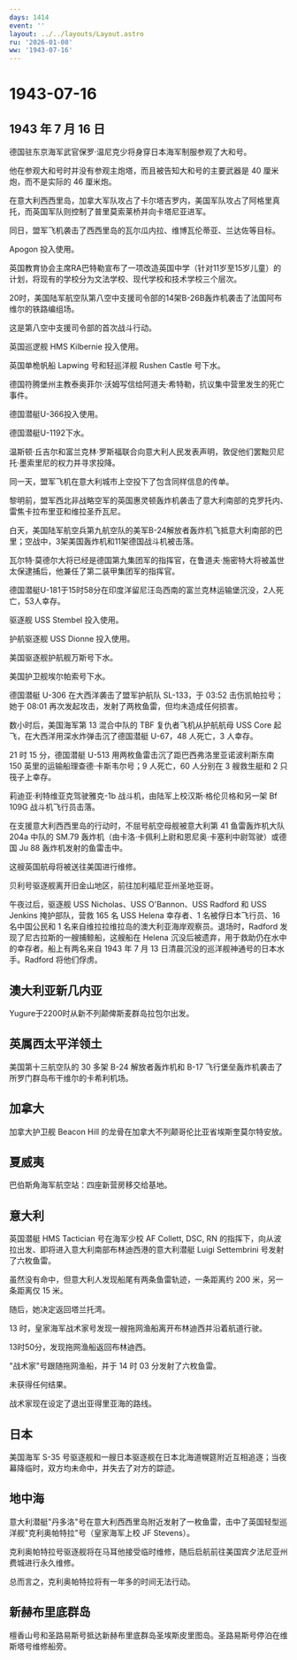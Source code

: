 ```yaml
---
days: 1414
event: ''
layout: ../../layouts/Layout.astro
ru: '2026-01-08'
ww: '1943-07-16'
---
```


# 1943-07-16

## 1943 年 7 月 16 日

德国驻东京海军武官保罗·温尼克少将身穿日本海军制服参观了大和号。

他在参观大和号时并没有参观主炮塔，而且被告知大和号的主要武器是 40
厘米炮，而不是实际的 46 厘米炮。

在意大利西西里岛，加拿大军队攻占了卡尔塔吉罗内，美国军队攻占了阿格里真托，而英国军队则控制了普里莫索莱桥并向卡塔尼亚进军。

同日，盟军飞机袭击了西西里岛的瓦尔瓜内拉、维博瓦伦蒂亚、兰达佐等目标。

Apogon 投入使用。

英国教育协会主席RA巴特勒宣布了一项改造英国中学（针对11岁至15岁儿童）的计划，将现有的学校分为文法学校、现代学校和技术学校三个层次。

20时，美国陆军航空队第八空中支援司令部的14架B-26B轰炸机袭击了法国阿布维尔的铁路编组场。

这是第八空中支援司令部的首次战斗行动。

英国巡逻舰 HMS Kilbernie 投入使用。

英国单桅帆船 Lapwing 号和轻巡洋舰 Rushen Castle 号下水。

德国符腾堡州主教泰奥菲尔·沃姆写信给阿道夫·希特勒，抗议集中营里发生的死亡事件。

德国潜艇U-366投入使用。

德国潜艇U-1192下水。

温斯顿·丘吉尔和富兰克林·罗斯福联合向意大利人民发表声明，敦促他们罢黜贝尼托·墨索里尼的权力并寻求投降。

同一天，盟军飞机在意大利城市上空投下了包含同样信息的传单。

黎明前，盟军西北非战略空军的英国惠灵顿轰炸机袭击了意大利南部的克罗托内、雷焦卡拉布里亚和维拉圣乔瓦尼。

白天，美国陆军航空兵第九航空队的美军B-24解放者轰炸机飞抵意大利南部的巴里；空战中，3架美国轰炸机和11架德国战斗机被击落。

瓦尔特·莫德尔大将已经是德国第九集团军的指挥官，在鲁道夫·施密特大将被盖世太保逮捕后，他兼任了第二装甲集团军的指挥官。

德国潜艇U-181于15时58分在印度洋留尼汪岛西南的富兰克林运输堡沉没，2人死亡，53人幸存。

驱逐舰 USS Stembel 投入使用。

护航驱逐舰 USS Dionne 投入使用。

美国驱逐舰护航舰万斯号下水。

美国护卫舰埃尔帕索号下水。

德国潜艇 U-306 在大西洋袭击了盟军护航队 SL-133，于 03:52
击伤凯帕拉号；她于 08:01
再次发起攻击，发射了两枚鱼雷，但均未造成任何损害。

数小时后，美国海军第 13 混合中队的 TBF 复仇者飞机从护航航母 USS Core
起飞，在大西洋用深水炸弹击沉了德国潜艇 U-67，48 人死亡，3 人幸存。

21 时 15 分，德国潜艇 U-513 用两枚鱼雷击沉了距巴西弗洛里亚诺波利斯东南
150 英里的运输船理查德·卡斯韦尔号；9 人死亡，60 人分别在 3 艘救生艇和 2
只筏子上幸存。

莉迪亚·利特维亚克驾驶雅克-1b 战斗机，由陆军上校汉斯·格伦贝格和另一架 Bf
109G 战斗机飞行员击落。

在支援意大利西西里岛的行动时，不屈号航空母舰被意大利第 41 鱼雷轰炸机大队
204a 中队的 SM.79
轰炸机（由卡洛·卡佩利上尉和恩尼奥·卡塞利中尉驾驶）或德国 Ju 88
轰炸机发射的鱼雷击中。

这艘英国航母将被送往美国进行维修。

贝利号驱逐舰离开旧金山地区，前往加利福尼亚州圣地亚哥。

午夜过后，驱逐舰 USS Nicholas、USS O\'Bannon、USS Radford 和 USS Jenkins
掩护部队，营救 165 名 USS Helena 幸存者、1 名被俘日本飞行员、16
名中国公民和 1 名来自维拉拉维拉岛的澳大利亚海岸观察员。退场时，Radford
发现了尼古拉斯的一艘捕鲸船，这艘船在 Helena
沉没后被遗弃，用于救助仍在水中的幸存者。船上有两名来自 1943 年 7 月 13
日清晨沉没的巡洋舰神通号的日本水手。Radford 将他们俘虏。

## 澳大利亚新几内亚

Yugure于2200时从新不列颠俾斯麦群岛拉包尔出发。

## 英属西太平洋领土

美国第十三航空队的 30 多架 B-24 解放者轰炸机和 B-17
飞行堡垒轰炸机袭击了所罗门群岛布干维尔的卡希利机场。

## 加拿大

加拿大护卫舰 Beacon Hill
的龙骨在加拿大不列颠哥伦比亚省埃斯奎莫尔特安放。

## 夏威夷

巴伯斯角海军航空站：四座新营房移交给基地。

## 意大利

英国潜艇 HMS Tactician 号在海军少校 AF Collett, DSC, RN
的指挥下，向从波拉出发、即将进入意大利南部布林迪西港的意大利潜艇 Luigi
Settembrini 号发射了六枚鱼雷。

虽然没有命中，但意大利人发现船尾有两条鱼雷轨迹，一条距离约 200
米，另一条距离仅 15 米。

随后，她决定返回塔兰托湾。

13 时，皇家海军战术家号发现一艘拖网渔船离开布林迪西并沿着航道行驶。

13时50分，发现拖网渔船返回布林迪西。

"战术家"号跟随拖网渔船，并于 14 时 03 分发射了六枚鱼雷。

未获得任何结果。

战术家现在设定了退出亚得里亚海的路线。

## 日本

美国海军 S-35
号驱逐舰和一艘日本驱逐舰在日本北海道幌筵附近互相追逐；当夜幕降临时，双方均未命中，并失去了对方的踪迹。

## 地中海

意大利潜艇"丹多洛"号在意大利西西里岛附近发射了一枚鱼雷，击中了英国轻型巡洋舰"克利奥帕特拉"号（皇家海军上校
JF Stevens）。

克利奥帕特拉号驱逐舰将在马耳他接受临时维修，随后启航前往美国宾夕法尼亚州费城进行永久维修。

总而言之，克利奥帕特拉将有一年多的时间无法行动。

## 新赫布里底群岛

檀香山号和圣路易斯号抵达新赫布里底群岛圣埃斯皮里图岛。圣路易斯号停泊在维斯塔号维修船旁。